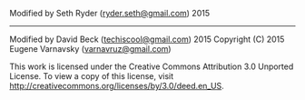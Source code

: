 Modified by Seth Ryder (ryder.seth@gmail.com) 2015

---

Modified by David Beck (techiscool@gmail.com) 2015
Copyright (C) 2015 Eugene Varnavsky (varnavruz@gmail.com)

This work is licensed under the Creative Commons Attribution 3.0 Unported License.
To view a copy of this license, visit http://creativecommons.org/licenses/by/3.0/deed.en_US.
